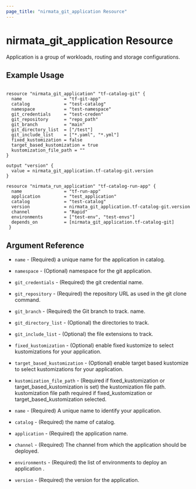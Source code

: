 ```yaml
---
page_title: "nirmata_git_application Resource"
---
```


# nirmata_git_application Resource

 Application is a group of workloads, routing and storage configurations.

## Example Usage

```hcl

resource "nirmata_git_application" "tf-catalog-git" {
  name                = "tf-git-app"
  catalog             = "test-catalog"
  namespace           = "test-namespace"
  git_credentials     = "test-creden"
  git_repository      = "repo_path"
  git_branch          = "main"
  git_directory_list  = ["/test"]
  git_include_list    = ["*.yaml", "*.yml"]
  fixed_kustomization = false
  target_based_kustomization = true
  kustomization_file_path = ""
}

output "version" {
  value = nirmata_git_application.tf-catalog-git.version
}

resource "nirmata_run_application" "tf-catalog-run-app" {
  name                = "tf-run-app"
  application         = "test_application"
  catalog             = "test-catalog"
  version             = nirmata_git_application.tf-catalog-git.version
  channel             = "Rapid"
  environments        = ["test-env", "test-envs"]
  depends_on          = [nirmata_git_application.tf-catalog-git]
 }

```

## Argument Reference

* `name` - (Required) a unique name for the application in catalog.
* `namespace` - (Optional) namespace for the git application.
* `git_credentials` - (Required) the git credential name.
* `git_repository` - (Required)  the repository URL as used in the git clone command.
* `git_branch` - (Required) the Git branch to track. name.
* `git_directory_list` - (Optional)  the directories to track.
* `git_include_list` - (Optional)  the file extensions to track.
* `fixed_kustomization` - (Optional)  enable fixed kustomize to select kustomizations for your application.
* `target_based_kustomization` - (Optional) enable target based kustomize to select kustomizations for your application.
* `kustomization_file_path` - (Required if fixed_kustomization or target_based_kustomization is set) the kustomization file path. kustomization file path required if fixed_kustomization or target_based_kustomization selected. 


* `name` - (Required) A unique name to identify your application.
* `catalog` - (Required) the name of catalog.
* `application` - (Required) the application name.
* `channel` - (Required) The channel from which the application should be deployed.
* `environments` - (Required) the list of environments to deploy an application .
* `version` - (Required)  the version for the application.
